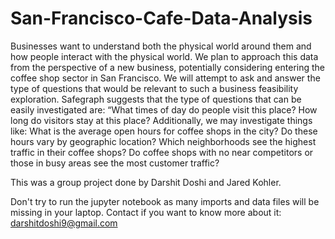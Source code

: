 # San-Francisco-Cafe-Data-Analysis
Businesses want to understand both the physical world around them and how people interact with the physical world. 
We plan to approach this data from the perspective of a new business, potentially considering entering the coffee shop sector in San Francisco. 
We will attempt to ask and answer the type of questions that would be relevant to such a business feasibility exploration. 
Safegraph suggests that the type of questions that can be easily investigated are: 
“What times of day do people visit this place? 
How long do visitors stay at this place? 
Additionally, we may investigate things like: What is the average open hours for coffee shops in the city? 
Do these hours vary by geographic location? Which neighborhoods see the highest traffic in their coffee shops? 
Do coffee shops with no near competitors or those in busy areas see the most customer traffic?

This was a group project done by Darshit Doshi and Jared Kohler.

Don't try to run the jupyter notebook as many imports and data files will be missing in your laptop. 
Contact if you want to know more about it: darshitdoshi9@gmail.com
